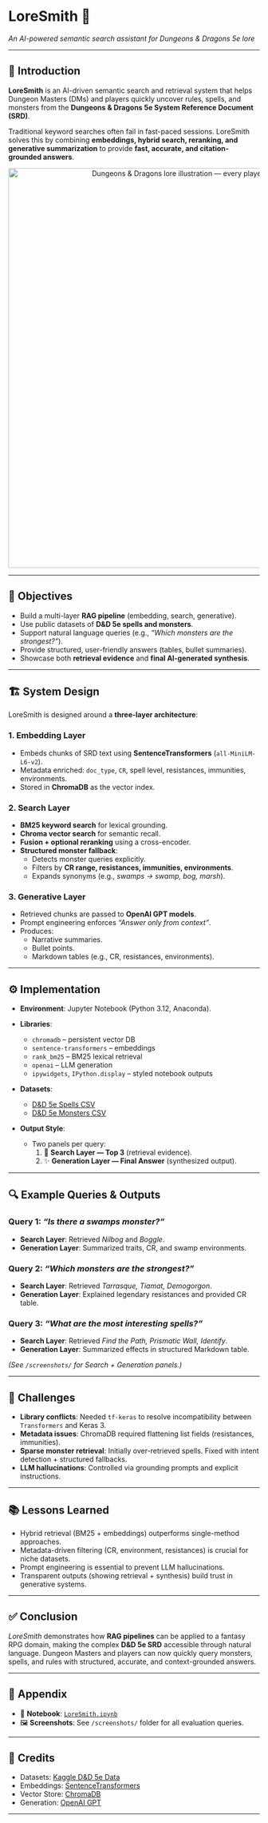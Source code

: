 # LoreSmith 🔮  
*An AI-powered semantic search assistant for Dungeons & Dragons 5e lore*

---

## 📖 Introduction
**LoreSmith** is an AI-driven semantic search and retrieval system that helps Dungeon Masters (DMs) and players quickly uncover rules, spells, and monsters from the **Dungeons & Dragons 5e System Reference Document (SRD)**.

Traditional keyword searches often fail in fast-paced sessions. LoreSmith solves this by combining **embeddings, hybrid search, reranking, and generative summarization** to provide **fast, accurate, and citation-grounded answers**.

<p align="center">
  <img src="https://static0.srcdn.com/wordpress/wp-content/uploads/2021/02/DD-lore-every-player-should-know-to-play.jpg?q=50&fit=crop&w=1008&h=693&dpr=1.5" 
       width="800" 
       alt="Dungeons & Dragons lore illustration — every player should know to play">
</p>

---

## 🎯 Objectives
- Build a multi-layer **RAG pipeline** (embedding, search, generative).  
- Use public datasets of **D&D 5e spells and monsters**.  
- Support natural language queries (e.g., *“Which monsters are the strongest?”*).  
- Provide structured, user-friendly answers (tables, bullet summaries).  
- Showcase both **retrieval evidence** and **final AI-generated synthesis**.  

---

## 🏗️ System Design

LoreSmith is designed around a **three-layer architecture**:

### 1. Embedding Layer
- Embeds chunks of SRD text using **SentenceTransformers** (`all-MiniLM-L6-v2`).  
- Metadata enriched: `doc_type`, `CR`, spell level, resistances, immunities, environments.  
- Stored in **ChromaDB** as the vector index.  

### 2. Search Layer
- **BM25 keyword search** for lexical grounding.  
- **Chroma vector search** for semantic recall.  
- **Fusion + optional reranking** using a cross-encoder.  
- **Structured monster fallback**:
  - Detects monster queries explicitly.
  - Filters by **CR range, resistances, immunities, environments**.  
  - Expands synonyms (e.g., *swamps → swamp, bog, marsh*).  

### 3. Generative Layer
- Retrieved chunks are passed to **OpenAI GPT models**.  
- Prompt engineering enforces *“Answer only from context”*.  
- Produces:
  - Narrative summaries.  
  - Bullet points.  
  - Markdown tables (e.g., CR, resistances, environments).  

---

## ⚙️ Implementation

- **Environment**: Jupyter Notebook (Python 3.12, Anaconda).  
- **Libraries**:  
  - `chromadb` – persistent vector DB  
  - `sentence-transformers` – embeddings  
  - `rank_bm25` – BM25 lexical retrieval  
  - `openai` – LLM generation  
  - `ipywidgets`, `IPython.display` – styled notebook outputs  

- **Datasets**:  
  - [D&D 5e Spells CSV](https://github.com/wjsutton/games_night_viz/blob/main/challenges/9_bonus_challenges/202206_datafamcon_dnd/dnd-spells.csv)  
  - [D&D 5e Monsters CSV](https://github.com/wjsutton/games_night_viz/blob/main/challenges/9_bonus_challenges/202206_datafamcon_dnd/dnd_monsters.csv)  

- **Output Style**:  
  - Two panels per query:  
    1. 🔎 **Search Layer — Top 3** (retrieval evidence).  
    2. ✨ **Generation Layer — Final Answer** (synthesized output).  

---

## 🔍 Example Queries & Outputs

### Query 1: *“Is there a swamps monster?”*  
- **Search Layer**: Retrieved *Nilbog* and *Boggle*.  
- **Generation Layer**: Summarized traits, CR, and swamp environments.  

### Query 2: *“Which monsters are the strongest?”*  
- **Search Layer**: Retrieved *Tarrasque, Tiamat, Demogorgon*.  
- **Generation Layer**: Explained legendary resistances and provided CR table.  

### Query 3: *“What are the most interesting spells?”*  
- **Search Layer**: Retrieved *Find the Path, Prismatic Wall, Identify*.  
- **Generation Layer**: Summarized effects in structured Markdown table.  

*(See `/screenshots/` for Search + Generation panels.)*

---

## 🚧 Challenges
- **Library conflicts**: Needed `tf-keras` to resolve incompatibility between `Transformers` and Keras 3.  
- **Metadata issues**: ChromaDB required flattening list fields (resistances, immunities).  
- **Sparse monster retrieval**: Initially over-retrieved spells. Fixed with intent detection + structured fallbacks.  
- **LLM hallucinations**: Controlled via grounding prompts and explicit instructions.  

---

## 📚 Lessons Learned
- Hybrid retrieval (BM25 + embeddings) outperforms single-method approaches.  
- Metadata-driven filtering (CR, environment, resistances) is crucial for niche datasets.  
- Prompt engineering is essential to prevent LLM hallucinations.  
- Transparent outputs (showing retrieval + synthesis) build trust in generative systems.  

---

## ✅ Conclusion
*LoreSmith* demonstrates how **RAG pipelines** can be applied to a fantasy RPG domain, making the complex **D&D 5e SRD** accessible through natural language. Dungeon Masters and players can now quickly query monsters, spells, and rules with structured, accurate, and context-grounded answers.  

---

## 📎 Appendix
- 📂 **Notebook**: [`LoreSmith.ipynb`](./LoreSmith.ipynb)  
- 🖼️ **Screenshots**: See `/screenshots/` folder for all evaluation queries.  

---

## 🧙 Credits
- Datasets: [Kaggle D&D 5e Data](https://www.kaggle.com/)  
- Embeddings: [SentenceTransformers](https://www.sbert.net/)  
- Vector Store: [ChromaDB](https://www.trychroma.com/)  
- Generation: [OpenAI GPT](https://openai.com/)  

---

